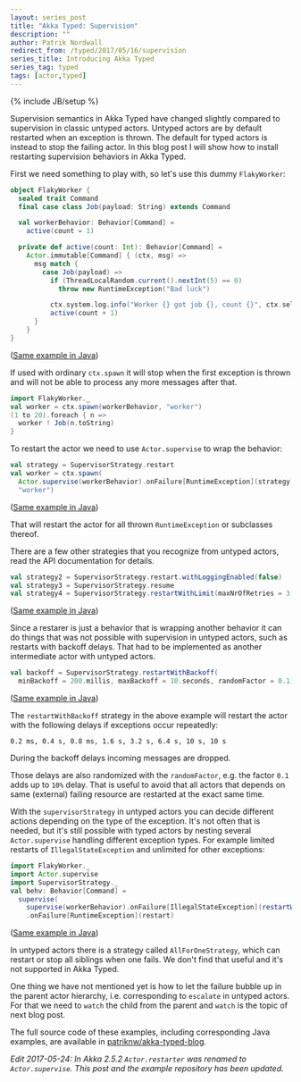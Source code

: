 ```yaml
---
layout: series_post
title: "Akka Typed: Supervision"
description: ""
author: Patrik Nordwall
redirect_from: /typed/2017/05/16/supervision
series_title: Introducing Akka Typed
series_tag: typed
tags: [actor,typed]
---
```

{% include JB/setup %}

Supervision semantics in Akka Typed have changed slightly compared to supervision in classic untyped actors. Untyped actors are by default restarted when an exception is thrown. The default for typed actors is instead to stop the failing actor. In this blog post I will show how to install restarting supervision behaviors in Akka Typed.

First we need something to play with, so let's use this dummy `FlakyWorker`:

```scala
object FlakyWorker {
  sealed trait Command
  final case class Job(payload: String) extends Command

  val workerBehavior: Behavior[Command] =
    active(count = 1)

  private def active(count: Int): Behavior[Command] =
    Actor.immutable[Command] { (ctx, msg) =>
      msg match {
        case Job(payload) =>
          if (ThreadLocalRandom.current().nextInt(5) == 0)
            throw new RuntimeException("Bad luck")

          ctx.system.log.info("Worker {} got job {}, count {}", ctx.self, payload, count)
          active(count + 1)
      }
    }
}
```

([Same example in Java](https://github.com/patriknw/akka-typed-blog/blob/master/src/main/java/blog/typed/javadsl/FlakyWorker.java))

If used with ordinary `ctx.spawn` it will stop when the first exception is thrown and will not be able to process any more messages after that.

```scala
import FlakyWorker._
val worker = ctx.spawn(workerBehavior, "worker")
(1 to 20).foreach { n =>
  worker ! Job(n.toString)
}
```

To restart the actor we need to use `Actor.supervise` to wrap the behavior:

```scala
val strategy = SupervisorStrategy.restart
val worker = ctx.spawn(
  Actor.supervise(workerBehavior).onFailure[RuntimeException](strategy),
  "worker")
```

([Same example in Java](https://github.com/patriknw/akka-typed-blog/blob/master/src/main/java/blog/typed/javadsl/FlakyWorkerApp.java))

That will restart the actor for all thrown `RuntimeException` or subclasses thereof.

There are a few other strategies that you recognize from untyped actors, read the API documentation for details.

```scala
val strategy2 = SupervisorStrategy.restart.withLoggingEnabled(false)
val strategy3 = SupervisorStrategy.resume
val strategy4 = SupervisorStrategy.restartWithLimit(maxNrOfRetries = 3, 1.second)
```

([Same example in Java](https://github.com/patriknw/akka-typed-blog/blob/master/src/main/java/blog/typed/javadsl/FlakyWorkerApp.java#L38-L43))

Since a restarer is just a behavior that is wrapping another behavior it can do things that was not possible with supervision in untyped actors, such as restarts with backoff delays. That had to be implemented as another intermediate actor with untyped actors.

```scala
val backoff = SupervisorStrategy.restartWithBackoff(
  minBackoff = 200.millis, maxBackoff = 10.seconds, randomFactor = 0.1)
```

([Same example in Java](https://github.com/patriknw/akka-typed-blog/blob/master/src/main/java/blog/typed/javadsl/FlakyWorkerApp.java#L45-L49))

The `restartWithBackoff` strategy in the above example will restart the actor with the following delays if exceptions occur repeatedly: 

```
0.2 ms, 0.4 s, 0.8 ms, 1.6 s, 3.2 s, 6.4 s, 10 s, 10 s
```

During the backoff delays incoming messages are dropped.

Those delays are also randomized with the `randomFactor`, e.g. the factor `0.1` adds up to `10%` delay. That is useful to avoid that all actors that depends on same (external) failing resource are restarted at the exact same time.

With the `supervisorStrategy` in untyped actors you can decide different actions depending on the type of the exception. It's not often that is needed, but it's still possible with typed actors by nesting several `Actor.supervise` handling different exception types. For example limited restarts of `IllegalStateException` and unlimited for other exceptions:

```scala
import FlakyWorker._
import Actor.supervise
import SupervisorStrategy._
val behv: Behavior[Command] =
  supervise(
    supervise(workerBehavior).onFailure[IllegalStateException](restartWithLimit(3, 1.second)))
    .onFailure[RuntimeException](restart)
```

([Same example in Java](https://github.com/patriknw/akka-typed-blog/blob/master/src/main/java/blog/typed/javadsl/FlakyWorkerApp.java#L53-L60))

In untyped actors there is a strategy called `AllForOneStrategy`, which can restart or stop all siblings when one fails. We don't find that useful and it's not supported in Akka Typed.

One thing we have not mentioned yet is how to let the failure bubble up in the parent actor hierarchy, i.e. corresponding to `escalate` in untyped actors. For that we need to `watch` the child from the parent and `watch` is the topic of next blog post.

The full source code of these examples, including corresponding Java examples, are available in [patriknw/akka-typed-blog](https://github.com/patriknw/akka-typed-blog).

_Edit 2017-05-24: In Akka 2.5.2 `Actor.restarter` was renamed to `Actor.supervise`. This post and the example repository has been updated._
